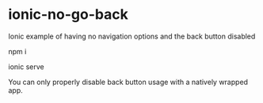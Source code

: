# ionic-no-go-back
Ionic example of having no navigation options and the back button disabled

npm i


ionic serve

You can only properly disable back button usage with a natively wrapped app.
